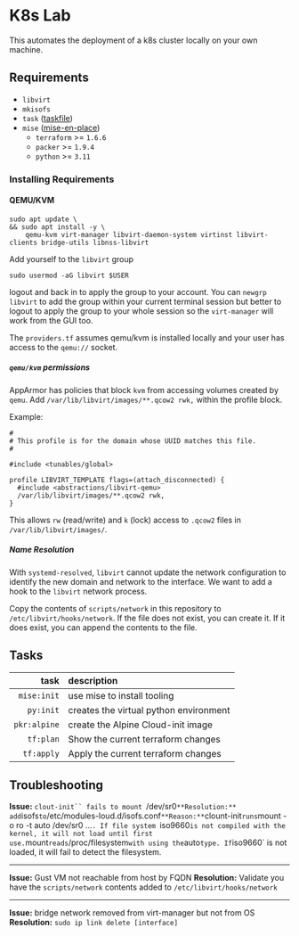 # K8s Lab

This automates the deployment of a k8s cluster locally on your own machine.

## Requirements

- `libvirt`
- `mkisofs`
- `task` ([taskfile](https://taskfile.dev/))
- `mise` ([mise-en-place](https://mise.jdx.dev/))
  - `terraform` >= `1.6.6`
  - `packer` >= `1.9.4`
  - `python` >= `3.11`

### Installing Requirements

#### QEMU/KVM

```shell
sudo apt update \
&& sudo apt install -y \
    qemu-kvm virt-manager libvirt-daemon-system virtinst libvirt-clients bridge-utils libnss-libvirt 
```

Add yourself to the `libvirt` group
```shell
sudo usermod -aG libvirt $USER
```

logout and back in to apply the group to your account. You can `newgrp libvirt` to add the group within your current terminal session but better to logout to apply the group to your whole session so the `virt-manager` will work from the GUI too.

The `providers.tf` assumes qemu/kvm is installed locally and your user has access to the `qemu://` socket.

##### `qemu/kvm` permissions

AppArmor has policies that block `kvm` from accessing volumes created by `qemu`. Add `/var/lib/libvirt/images/**.qcow2 rwk,` within the profile block.

Example:
```shell
#
# This profile is for the domain whose UUID matches this file.
#

#include <tunables/global>

profile LIBVIRT_TEMPLATE flags=(attach_disconnected) {
  #include <abstractions/libvirt-qemu>
  /var/lib/libvirt/images/**.qcow2 rwk,
}
```

This allows `rw` (read/write) and `k` (lock) access to `.qcow2` files in `/var/lib/libvirt/images/`.

##### Name Resolution

With `systemd-resolved`, `libvirt` cannot update the network configuration to identify the new domain and network to the interface. We want to add a hook to the `libvirt` network process.

Copy the contents of `scripts/network` in this repository to `/etc/libvirt/hooks/network`. If the file does not exist, you can create it. If it does exist, you can append the contents to the file.

## Tasks

| task | description |
| ---:|:--- |
| `mise:init` | use mise to install tooling |
| `py:init` | creates the virtual python environment |
| `pkr:alpine` | create the Alpine Cloud-init image |
| `tf:plan` | Show the current terraform changes |
| `tf:apply` | Apply the current terraform changes |

## Troubleshooting

**Issue:** `clout-init`` fails to mount `/dev/sr0`
**Resolution:** add `isofs` to `/etc/modules-loud.d/isofs.conf`
**Reason:** `clount-init` runs `mount -o ro -t auto /dev/sr0 ...`. If file system `iso9660` is not compiled with the kernel, it will not load until first use. `mount` reads `/proc/filesystem` with using the `auto` type. If `iso9660` is not loaded, it will fail to detect the filesystem.

---
**Issue:** Gust VM not reachable from host by FQDN
**Resolution:** Validate you have the `scripts/network` contents added to `/etc/libvirt/hooks/network`

---
**Issue:** bridge network removed from virt-manager but not from OS
**Resolution:** `sudo ip link delete [interface]`
